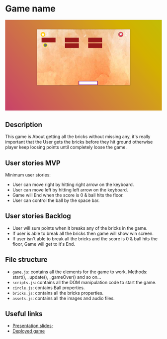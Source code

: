 # Game name

<img src="./images/game screenShot.png">

## Description

This game is About getting all the bricks without missing any, it's really important that the User gets the bricks before they hit ground otherwise player keep loosing points until completely loose the game.

## User stories MVP

Minimum user stories:

- User can move right by hitting right arrow on the keyboard.
- User can move left by hitting left arrow on the keyboard.
- Game will End when the score is 0 & ball hits the floor.
- User can control the ball by the space bar.

## User stories Backlog

- User will sum points when it breaks any of the bricks in the game.
- If user is able to break all the bricks then game will show win screen.
- If user isn't able to break all the bricks and the score is 0 & ball hits the floor, Game will get to it's End.

## File structure

- <code>game.js</code>: contains all the elements for the game to work. Methods: start(), \_update(), \_gameOver() and so on...
- <code>scripts.js</code>: contains all the DOM manipulation code to start the game.
- <code>circle.js</code>: contains Ball properties.
- <code>bricks.js</code>: contains all the bricks properties.
- <code>assets.js</code>: contains all the images and audio files.

## Useful links

- [Presentation slides](https://slides.com/wajahatali/minimal/edit);
- [Deployed game]()
